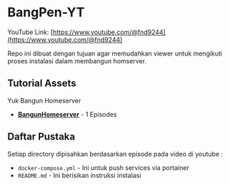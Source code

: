 # BangPen-YT

YouTube Link: [https://www.youtube.com/@fnd9244](https://www.youtube.com/@fnd9244)

Repo ini dibuat dengan tujuan agar memudahkan viewer untuk mengikuti proses instalasi dalam membangun homserver.

## Tutorial Assets
Yuk Bangun Homeserver

- **[BangunHomeserver](./BangunHomeserver/)** - 1 Episodes
## Daftar Pustaka

Setiap directory dipisahkan berdasarkan episode pada video di youtube :

- `docker-compose.yml` - Ini untuk push services via portainer
- `README.md` - Ini berisikan instruksi instalasi

